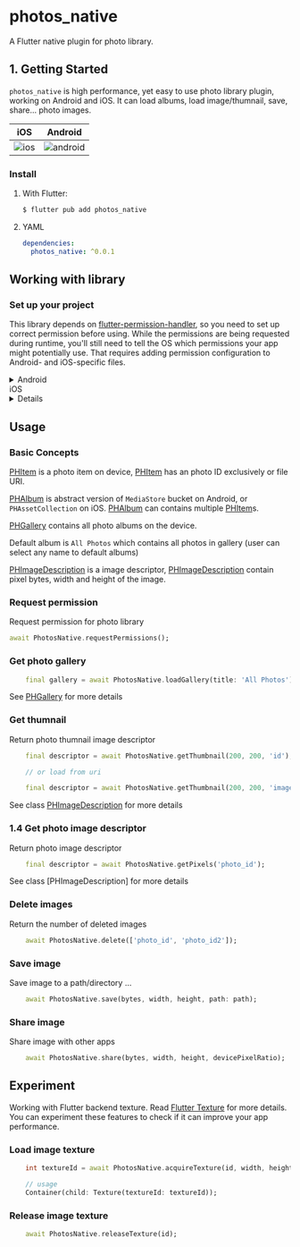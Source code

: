 <!-- Copyright 2023 Annotium. All rights reserved. -->

# photos_native

A Flutter native plugin for photo library. 

## 1. Getting Started

`photos_native` is high performance, yet easy to use photo library plugin, working on Android and iOS. It can load albums, load image/thumnail, save, share... photo images. 

| iOS                   |            Android            |
| --------------------- | ----------------------------- |
| ![ios](ios.jpg "iOS") | ![android](android.jpg "iOS") |

### Install

1. With Flutter:
    ```sh
    $ flutter pub add photos_native
    ```

2. YAML

    ```yaml
    dependencies:
      photos_native: ^0.0.1
    ```

## Working with library

### Set up your project

This library depends on [flutter-permission-handler](https://pub.dev/packages/permission_handler), so you need to set up correct permission before using.
While the permissions are being requested during runtime, you'll still need to tell the OS which permissions your app might potentially use. That requires adding permission configuration to Android- and iOS-specific files.

<details>
<summary>Android</summary>

You don't need to setup anything if you target `SDK 30` or above. 

If your `compileSdkVersion`/`targetSdkVersion` is `29`, you can consider adding `android:requestLegacyExternalStorage="true"`
to your `AndroidManifest.xml` in order to obtain resources:

```xml
<manifest xmlns:android="http://schemas.android.com/apk/res/android"
    package="com.example.your_package">

    <application android:label="{appName}"
        android:icon="@mipmap/ic_launcher"
        android:requestLegacyExternalStorage="true">
    </application>
</manifest>
```

</details>  

<summary>iOS</summary>
<details>
1. Add the following to your `Podfile` file:
    ```ruby
       post_install do |installer|
         installer.pods_project.targets.each do |target|
           ... # Here are some configurations automatically generated by flutter
      
           # Start of the permission_handler configuration
           target.build_configurations.each do |config|
             config.build_settings['GCC_PREPROCESSOR_DEFINITIONS'] ||= [
               '$(inherited)',
        
               ## dart: PermissionGroup.photos
               'PERMISSION_PHOTOS=1',
             ]
      
           end 
           # End of the permission_handler configuration
         end
       end
       ```
   
2. Config plist file
 Add key `NSPhotoLibraryUsageDescription` to the the `ios/Runner/Info.plist`:
    ```plist
    <key>NSPhotoLibraryUsageDescription</key>
    <string>In order to access your photo library</string>
    ```

</details>  

## Usage
### Basic Concepts

[PHItem]() is a photo item on device, [PHItem]() has an photo ID exclusively or file URI.

[PHAlbum]() is abstract version of `MediaStore` bucket on Android, or `PHAssetCollection` on iOS. [PHAlbum]() can contains multiple [PHItem]()s.

[PHGallery]() contains all photo albums on the device.

Default album is `All Photos` which contains all photos in gallery (user can select any name to default albums)

[PHImageDescription]() is a image descriptor, [PHImageDescription]() contain pixel bytes, width and height of the image.

### Request permission

Request permission for photo library

```dart
await PhotosNative.requestPermissions();
```

### Get photo gallery


```dart
    final gallery = await PhotosNative.loadGallery(title: 'All Photos');
```

See [PHGallery]() for more details

### Get thumnail

Return photo thumnail image descriptor

```dart
    final descriptor = await PhotosNative.getThumbnail(200, 200, 'id');

    // or load from uri

    final descriptor = await PhotosNative.getThumbnail(200, 200, 'image uri');
```

See class [PHImageDescription]() for more details

### 1.4 Get photo image descriptor

Return photo image descriptor
    
```dart
    final descriptor = await PhotosNative.getPixels('photo_id');
```

See class [PHImageDescription] for more details

### Delete images

Return the number of deleted images
```dart
    await PhotosNative.delete(['photo_id', 'photo_id2']);
```

### Save image

Save image to a path/directory ...

```dart
    await PhotosNative.save(bytes, width, height, path: path);
```

### Share image

Share image with other apps

```dart
    await PhotosNative.share(bytes, width, height, devicePixelRatio);
```

## Experiment

Working with Flutter backend texture. Read [Flutter Texture](https://api.flutter.dev/flutter/widgets/Texture-class.html) for more details. You can experiment these features to check if it can improve your app performance.

### Load image texture

```dart
    int textureId = await PhotosNative.acquireTexture(id, width, height);

    // usage
    Container(child: Texture(textureId: textureId));
```

### Release image texture

```dart
    await PhotosNative.releaseTexture(id);
```